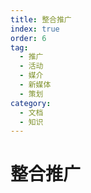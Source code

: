 ```yaml
---
title: 整合推广
index: true
order: 6
tag:
  - 推广
  - 活动
  - 媒介
  - 新媒体
  - 策划
category:
  - 文档
  - 知识
---
```


# 整合推广